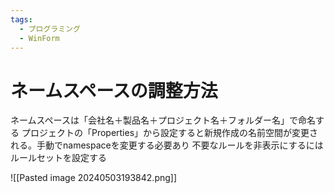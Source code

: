 ```yaml
---
tags:
  - プログラミング
  - WinForm
---
```

# ネームスペースの調整方法

ネームスペースは「会社名＋製品名＋プロジェクト名＋フォルダー名」で命名する
プロジェクトの「Properties」から設定すると新規作成の名前空間が変更される。手動でnamespaceを変更する必要あり
不要なルールを非表示にするにはルールセットを設定する

![[Pasted image 20240503193842.png]]